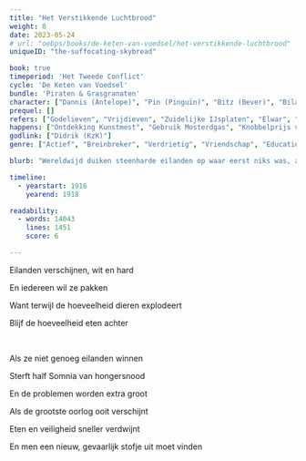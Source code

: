 ```yaml
---
title: "Het Verstikkende Luchtbrood"
weight: 8
date: 2023-05-24
# url: "oebps/books/de-keten-van-voedsel/het-verstikkende-luchtbrood"
uniqueID: "the-suffocating-skybread"

book: true
timeperiod: 'Het Tweede Conflict'
cycle: 'De Keten van Voedsel'
bundle: 'Piraten & Grasgranaten'
character: ["Dannis (Antelope)", "Pin (Pinguïn)", "Bitz (Bever)", "Bilara (Bever)", "Apenheer", "Didrik (KzK)", "Widaro (Papagaai)"]
prequel: []
refers: ["Godelieven", "Vrijdieven", "Zuidelijke IJsplaten", "Elwar", "Cariboon", "Casbrita", "Origina", "Spooklanden", "Hemelvoorwerpen", "Steen van Zekerstof", "Frambozenbos", "Duivenland", "Juradom", "Zeepaardstrand", "Berenbouwers", "Windvlaagvleugel", "Pi", "Liefdesmuur", "Balkze", "Midterrazee", "Hongerbij", "Afspraak van Haggel", "Magie van Langleven", "Knobbelprijs", "Hemelse Bloemen van Eeris", "Sikkel-B"]
happens: ["Ontdekking Kunstmest", "Gebruik Mosterdgas", "Knobbelprijs voor Bitz", "Escalatie Tweede Conflict"]
godlink: ["Didrik (KzK)"]
genre: ["Actief", "Breinbreker", "Verdrietig", "Vriendschap", "Educatief", "Belangrijk", "Geschiedenis", "Wetenschap", "Gevecht"]

blurb: "Wereldwijd duiken steenharde eilanden op waar eerst niks was, alsof ze uit de lucht zijn gevallen. Twee legers zoeken allebei naar het geheim, denkende dat ze de oorlog ermee winnen, maar vinden iets dat ze liever nooit hadden ontdekt."

timeline:
  - yearstart: 1916
    yearend: 1918

readability:
  - words: 14043
    lines: 1451
    score: 6

---
```


Eilanden verschijnen, wit en hard

En iedereen wil ze pakken

Want terwijl de hoeveelheid dieren explodeert

Blijf de hoeveelheid eten achter

&nbsp;

Als ze niet genoeg eilanden winnen

Sterft half Somnia van hongersnood

En de problemen worden extra groot

Als de grootste oorlog ooit verschijnt

Eten en veiligheid sneller verdwijnt

En men een nieuw, gevaarlijk stofje uit moet vinden